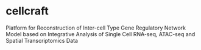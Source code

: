 # cellcraft
Platform for Reconstruction of Inter-cell Type Gene Regulatory Network Model based on Integrative Analysis of Single Cell RNA-seq, ATAC-seq and Spatial Transcriptomics Data
